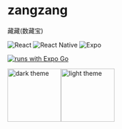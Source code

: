 # zangzang

藏藏(数藏宝)

![React](https://img.shields.io/badge/react-%2320232a.svg?style=for-the-badge&logo=react&logoColor=%2361DAFB)
![React Native](https://img.shields.io/badge/react_native-%2320232a.svg?style=for-the-badge&logo=react&logoColor=%2361DAFB)
![Expo](https://img.shields.io/badge/expo-1C1E24?style=for-the-badge&logo=expo&logoColor=#D04A37)


[![runs with Expo Go](https://img.shields.io/badge/Runs%20with%20Expo%20Go-000.svg?style=flat-square&logo=EXPO&labelColor=f3f3f3&logoColor=000)](https://expo.dev/client)


<div style="display: flex; flex-direction: row">
  <img src="https://user-images.githubusercontent.com/20151080/170465538-73c859d6-f1d1-4945-97af-b1b2901dbf32.jpg" alt="dark theme" style="width: 120px" />
  <img src="https://user-images.githubusercontent.com/20151080/170465595-9915d3df-6276-41ff-83d1-91b84c183651.jpg" alt="light theme" style="width: 120px" />
</div>

